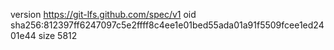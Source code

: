 version https://git-lfs.github.com/spec/v1
oid sha256:812397ff6247097c5e2ffff8c4ee1e01bed55ada01a91f5509fcee1ed2401e44
size 5812
